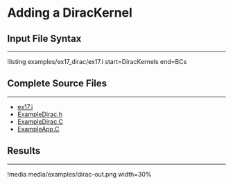 # Adding a DiracKernel

## Input File Syntax
---

!listing examples/ex17_dirac/ex17.i start=DiracKernels end=BCs

## Complete Source Files
---

- [ex17.i](https://github.com/idaholab/moose/blob/devel/examples/ex17_dirac/ex17.i)
- [ExampleDirac.h](https://github.com/idaholab/moose/blob/devel/examples/ex17_dirac/include/dirackernels/ExampleDirac.h)
- [ExampleDirac.C](https://github.com/idaholab/moose/blob/devel/examples/ex17_dirac/src/dirackernels/ExampleDirac.C)
- [ExampleApp.C](https://github.com/idaholab/moose/blob/devel/examples/ex17_dirac/src/base/ExampleApp.C)

## Results
---

!media media/examples/dirac-out.png width=30%
